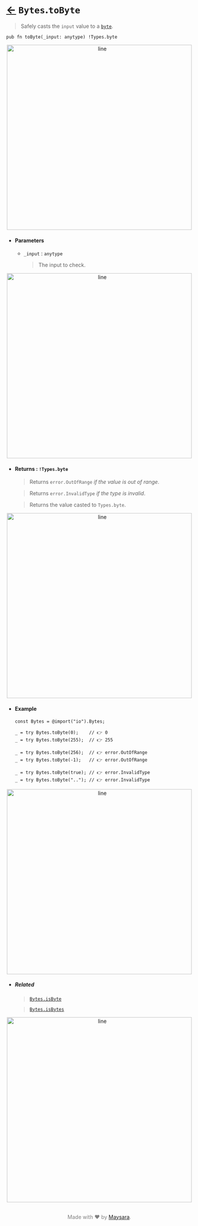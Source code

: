 # [←](../Bytes.md) `Bytes`.`toByte`

> Safely casts the `input` value to a [`byte`](../#types).

```zig
pub fn toByte(_input: anytype) !Types.byte
```


<div align="center">
<img src="https://super-zig.github.io/io/_dist/img/md/line.png" alt="line" style="width:500px;"/>
</div>

- #### Parameters

    - `_input` : `anytype`

        > The input to check.


<div align="center">
<img src="https://super-zig.github.io/io/_dist/img/md/line.png" alt="line" style="width:500px;"/>
</div>

- #### Returns : `!Types.byte`

    > Returns `error.OutOfRange` _if the value is out of range_.

    > Returns `error.InvalidType` _if the type is invalid_.

    > Returns the value casted to `Types.byte`.

<div align="center">
<img src="https://super-zig.github.io/io/_dist/img/md/line.png" alt="line" style="width:500px;"/>
</div>

- #### Example

    ```zig
    const Bytes = @import("io").Bytes;
    ```

    ```zig
    _ = try Bytes.toByte(0);    // 👉 0
    _ = try Bytes.toByte(255);  // 👉 255

    _ = try Bytes.toByte(256);  // 👉 error.OutOfRange
    _ = try Bytes.toByte(-1);   // 👉 error.OutOfRange

    _ = try Bytes.toByte(true); // 👉 error.InvalidType
    _ = try Bytes.toByte(".."); // 👉 error.InvalidType
    ```

<div align="center">
<img src="https://super-zig.github.io/io/_dist/img/md/line.png" alt="line" style="width:500px;"/>
</div>

- ##### Related

  > [`Bytes.isByte`](./isByte.md)

  > [`Bytes.isBytes`](./isBytes.md)

<div align="center">
<img src="https://super-zig.github.io/io/_dist/img/md/line.png" alt="line" style="width:500px;"/>
</div>

<p align="center" style="color:grey;"><br />Made with ❤️ by <a href="http://github.com/maysara-elshewehy" target="blank">Maysara</a>.</p>